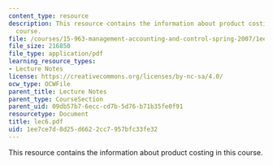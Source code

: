 ```yaml
---
content_type: resource
description: This resource contains the information about product costing in this
  course.
file: /courses/15-963-management-accounting-and-control-spring-2007/1ee7ce7d8d25d6622cc7957bfc33fe32_lec6.pdf
file_size: 216850
file_type: application/pdf
learning_resource_types:
- Lecture Notes
license: https://creativecommons.org/licenses/by-nc-sa/4.0/
ocw_type: OCWFile
parent_title: Lecture Notes
parent_type: CourseSection
parent_uid: 09db57b7-6ecc-cd7b-5d76-b71b35fe0f91
resourcetype: Document
title: lec6.pdf
uid: 1ee7ce7d-8d25-d662-2cc7-957bfc33fe32
---
```

This resource contains the information about product costing in this course.